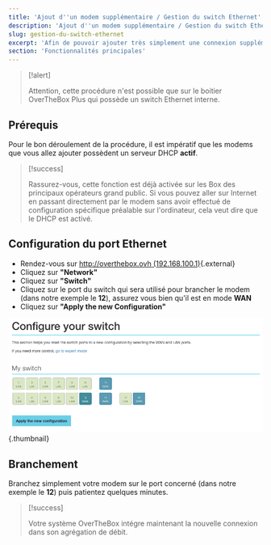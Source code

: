 ```yaml
---
title: 'Ajout d''un modem supplémentaire / Gestion du switch Ethernet'
description: 'Ajout d''un modem supplémentaire / Gestion du switch Ethernet'
slug: gestion-du-switch-ethernet
excerpt: 'Afin de pouvoir ajouter très simplement une connexion supplémentaire à agréger par votre système OverTheBox, il suffit de modifier, via l''interface graphique, la fonction des ports Ethernet du switch intégré'
section: 'Fonctionnalités principales'
---
```


> [!alert]
>
> Attention, cette procédure n'est possible que sur le boitier OverTheBox Plus qui possède un switch Ethernet interne.
> 


## Prérequis
Pour le bon déroulement de la procédure, il est impératif que les modems que vous allez ajouter possèdent un serveur DHCP **actif**.



> [!success]
>
> Rassurez-vous, cette fonction est déjà activée sur les Box des principaux opérateurs grand public.
> Si vous pouvez aller sur Internet en passant directement par le modem sans
> avoir effectué de configuration spécifique préalable sur l'ordinateur, cela
> veut dire que le DHCP est activé.
> 


## Configuration du port Ethernet
- Rendez-vous sur [http://overthebox.ovh (192.168.100.1)](http://overthebox.ovh){.external}
- Cliquez sur **"Network"**
- Cliquez sur **"Switch"**
- Cliquez sur le port du switch qui sera utilisé pour brancher le modem (dans notre exemple le **12**), assurez vous bien qu'il est en mode **WAN**
- Cliquez sur **"Apply the new Configuration"**


![overthebox](images/switch.png){.thumbnail}


## Branchement
Branchez simplement votre modem sur le port concerné (dans notre exemple le **12**) puis patientez quelques minutes.



> [!success]
>
> Votre système OverTheBox intégre maintenant la nouvelle connexion dans son agrégation de débit.
> 